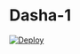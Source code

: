 # Dasha-1

[![Deploy](https://www.herokucdn.com/deploy/button.svg)](https://heroku.com/deploy?template=https://github.com/TAMILVIP007/Dasha-alt.git)
